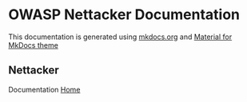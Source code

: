 # OWASP Nettacker Documentation

This documentation is generated using [mkdocs.org](https://www.mkdocs.org) and [Material for MkDocs theme](https://github.com/squidfunk/mkdocs-material)


## Nettacker

Documentation [Home](Home.md)